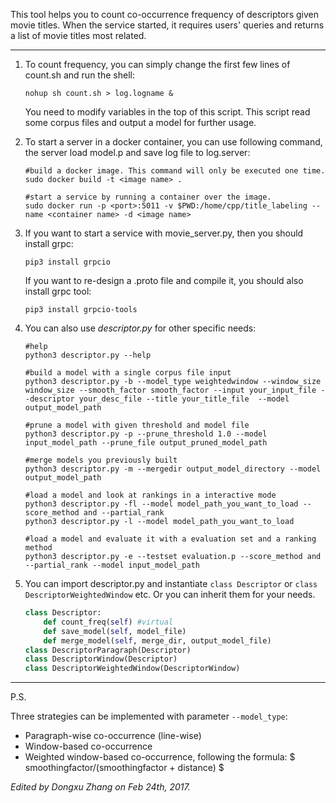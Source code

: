 
This tool helps you to count co-occurrence frequency of descriptors given movie titles.
When the service started, it requires users' queries and returns a list of movie titles most related.

----

1. To count frequency, you can simply change the first few lines of count.sh and run the shell:

   ```shell
   nohup sh count.sh > log.logname &
   ```
   You need to modify variables in the top of this script. 
   This script read some corpus files and output a model for further usage.
   
2. To start a server in a docker container, you can use following command, the server load model.p and save log file to log.server:
   ```shell
   #build a docker image. This command will only be executed one time. 
   sudo docker build -t <image name> .
   
   #start a service by running a container over the image.
   sudo docker run -p <port>:5011 -v $PWD:/home/cpp/title_labeling --name <container name> -d <image name>
   ```
3. If you want to start a service with movie_server.py, then you should install grpc: 
   ```shell
   pip3 install grpcio
   ```
   
   If you want to re-design a .proto file and compile it, you should also install grpc tool:
   ```shell
   pip3 install grpcio-tools
   ```
4. You can also use *descriptor.py* for other specific needs:

   ```shell
   #help
   python3 descriptor.py --help

   #build a model with a single corpus file input
   python3 descriptor.py -b --model_type weightedwindow --window_size window_size --smooth_factor smooth_factor --input your_input_file --descriptor your_desc_file --title your_title_file  --model output_model_path
   
   #prune a model with given threshold and model file
   python3 descriptor.py -p --prune_threshold 1.0 --model input_model_path --prune_file output_pruned_model_path
   
   #merge models you previously built
   python3 descriptor.py -m --mergedir output_model_directory --model output_model_path 

   #load a model and look at rankings in a interactive mode
   python3 descriptor.py -fl --model model_path_you_want_to_load --score_method and --partial_rank
   python3 descriptor.py -l --model model_path_you_want_to_load 

   #load a model and evaluate it with a evaluation set and a ranking method
   python3 descriptor.py -e --testset evaluation.p --score_method and --partial_rank --model input_model_path
   ```

5. You can import descriptor.py and instantiate `class Descriptor` or `class DescriptorWeightedWindow`  etc. Or you can inherit them for your needs.

   ```python
   class Descriptor:
       def count_freq(self) #virtual
       def save_model(self, model_file)
       def merge_model(self, merge_dir, output_model_file)
   class DescriptorParagraph(Descriptor)
   class DescriptorWindow(Descriptor)
   class DescriptorWeightedWindow(DescriptorWindow)
   ```
----

P.S. 

Three strategies can be implemented with parameter `--model_type`: 
* Paragraph-wise co-occurrence (line-wise)
* Window-based co-occurrence
* Weighted window-based co-occurrence, following the formula: $ smoothingfactor/(smoothingfactor + distance) $

*Edited by Dongxu Zhang on Feb 24th, 2017.*
   ​
